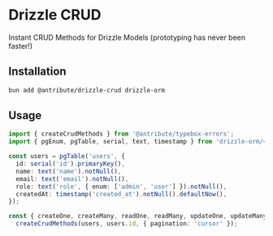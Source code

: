 # Drizzle CRUD

Instant CRUD Methods for Drizzle Models (prototyping has never been faster!)

## Installation

```bash
bun add @antribute/drizzle-crud drizzle-orm
```

## Usage

```typescript
import { createCrudMethods } from '@antribute/typebox-errors';
import { pgEnum, pgTable, serial, text, timestamp } from 'drizzle-orm/<adapter>';

const users = pgTable('users', {
  id: serial('id').primaryKey(),
  name: text('name').notNull(),
  email: text('email').notNull(),
  role: text('role', { enum: ['admin', 'user'] }).notNull(),
  createdAt: timestamp('created_at').notNull().defaultNow(),
});

const { createOne, createMany, readOne, readMany, updateOne, updateMany, deleteOne, deleteMany } =
  createCrudMethods(users, users.id, { pagination: 'cursor' });
```

